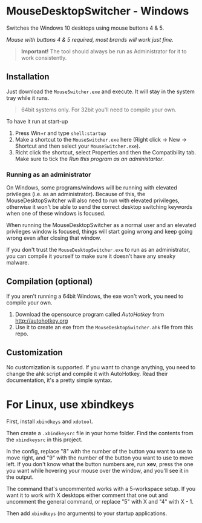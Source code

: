 # MouseDesktopSwitcher - Windows
Switches the Windows 10 desktops using mouse buttons 4 &amp; 5.

*Mouse with buttons 4 & 5 required, most brands will work just fine.*

> **Important!** The tool should always be run as Administrator for it to work consistently.

## Installation
Just download the `MouseSwitcher.exe` and execute. It will stay in the system tray while it runs.

> 64bit systems only. For 32bit you'll need to compile your own.

To have it run at start-up

1. Press Win+r and type `shell:startup`
1. Make a shortcut to the `MouseSwitcher.exe` here (Right click -> New -> Shortcut and then select your `MouseSwitcher.exe`).
2. Richt click the shortcut, select Properties and then the Compatibility tab. Make sure to tick the _Run this program as an administartor_.

### Running as an administrator

On Windows, some programs/windows will be running with elevated privileges (i.e. as an administrator). Because of this, the MouseDesktopSwitcher will also need to run with elevated privileges, otherwise it won't be able to send the correct desktop switching keywords when one of these windows is focused.

When running the MouseDesktopSwitcher as a normal user and an elevated privileges window is focused, things will start going wrong and keep going wrong even after closing that window.

If you don't trust the `MouseDesktopSwitcher.exe` to run as an administrator, you can compile it yourself to make sure it doesn't have any sneaky malware.

## Compilation (optional)
If you aren't running a 64bit Windows, the exe won't work, you need to compile your own.

1. Download the opensource program called *AutoHotkey* from http://autohotkey.org
2. Use it to create an exe from the `MouseDesktopSwitcher.ahk` file from this repo.

## Customization
No customization is supported. If you want to change anything, you need to change the ahk script and compile it with AutoHotkey. Read their documentation, it's a pretty simple syntax.

# For Linux, use xbindkeys
First, install `xbindkeys` and `xdotool`.

Then create a `.xbindkeysrc` file in your home folder. Find the contents from the `xbindkeysrc` in this project.

In the config, replace "8" with the number of the button you want to use to move right, and "9" with the number of the button you want to use to move left. If you don't know what the button numbers are, run <b>xev</b>, press the one you want while hovering your mouse over the window, and you'll see it in the output.

The command that's uncommented works with a 5-workspace setup. If you want it to work with X desktops either comment that one out and uncomment the general command, or replace "5" with X and "4" with X - 1.

Then add `xbindkeys` (no arguments) to your startup applications.
